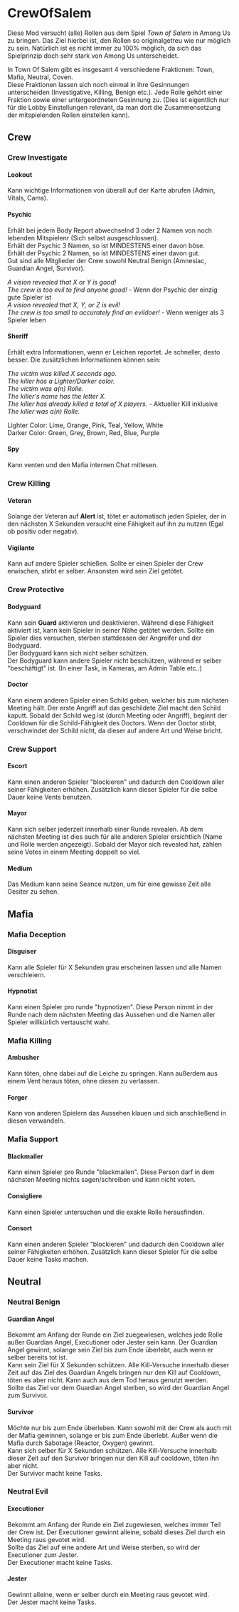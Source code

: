 # CrewOfSalem

Diese Mod versucht (alle) Rollen aus dem Spiel *Town of Salem* in Among Us zu bringen. Das Ziel hierbei ist, den Rollen so originalgetreu wie nur möglich zu sein. Natürlich ist es nicht immer zu 100% möglich, da sich das Spielprinzip doch sehr stark von Among Us unterscheidet.  
  
In Town Of Salem gibt es insgesamt 4 verschiedene Fraktionen: Town, Mafia, Neutral, Coven.  
Diese Fraktionen lassen sich noch einmal in ihre Gesinnungen unterscheiden (Investigative, Killing, Benign etc.).
Jede Rolle gehört einer Fraktion sowie einer untergeordneten Gesinnung zu. (Dies ist eigentlich nur für die Lobby Einstellungen relevant, da man dort die Zusammensetzung der mitspielenden Rollen einstellen kann).

## Crew

### Crew Investigate

#### Lookout
Kann wichtige Informationen von überall auf der Karte abrufen (Admin, Vitals, Cams).

#### Psychic
Erhält bei jedem Body Report abwechselnd 3 oder 2 Namen von noch lebenden Mitspielenr (Sich selbst ausgeschlossen).  
Erhält der Psychic 3 Namen, so ist MINDESTENS einer davon böse.  
Erhält der Psychic 2 Namen, so ist MINDESTENS einer davon gut.  
Gut sind alle Mitglieder der Crew sowohl Neutral Benign (Amnesiac, Guardian Angel, Survivor).  

*A vision revealed that X or Y is good!*  
*The crew is too evil to find anyone good!*	- Wenn der Psychic der einzig gute Spieler ist  
*A vision revealed that X, Y, or Z is evil!*  
*The crew is too small to accurately find an evildoer!*	- Wenn weniger als 3 Spieler leben  

#### Sheriff
Erhält extra Informationen, wenn er Leichen reportet. Je schneller, desto besser.
Die zusätzlichen Informationen können sein:

*The victim was killed X seconds ago.*  
*The killer has a Lighter/Darker color.*  
*The victim was a(n) Rolle.*  
*The killer's name has the letter X.*  
*The killer has already killed a total of X players.*	 - Aktueller Kill inklusive  
*The killer was a(n) Rolle.*  

Lighter Color:	Lime, Orange, Pink, Teal, Yellow, White  
Darker Color:	Green, Grey, Brown, Red, Blue, Purple  

#### Spy
Kann venten und den Mafia internen Chat mitlesen.

### Crew Killing

#### Veteran
Solange der Veteran auf **Alert** ist, tötet er automatisch jeden Spieler, der in den nächsten X Sekunden versucht eine Fähigkeit auf ihn zu nutzen (Egal ob positiv oder negativ).

#### Vigilante
Kann auf andere Spieler schießen. Sollte er einen Spieler der Crew erwischen, stirbt er selber. Ansonsten wird sein Ziel getötet.

### Crew Protective

#### Bodyguard
Kann sein **Guard** aktivieren und deaktivieren. Während diese Fähigkeit aktiviert ist, kann kein Spieler in seiner Nähe getötet werden. Sollte ein Spieler dies versuchen, sterben stattdessen der Angreifer und der Bodyguard.  
Der Bodyguard kann sich nicht selber schützen.  
Der Bodyguard kann andere Spieler nicht beschützen, während er selber "beschäftigt" ist. (In einer Task, in Kameras, am Admin Table etc..)

#### Doctor
Kann einem anderen Spieler einen Schild geben, welcher bis zum nächsten Meeting hält. Der erste Angriff auf das geschildete Ziel macht den Schild kaputt.
Sobald der Schild weg ist (durch Meeting oder Angriff), beginnt der Cooldown für die Schild-Fähigkeit des Doctors. 
Wenn der Doctor stirbt, verschwindet der Schild nicht, da dieser auf andere Art und Weise bricht.

### Crew Support

#### Escort
Kann einen anderen Spieler "blockieren" und dadurch den Cooldown aller seiner Fähigkeiten erhöhen. Zusätzlich kann dieser Spieler für die selbe Dauer keine Vents benutzen.

#### Mayor
Kann sich selber jederzeit innerhalb einer Runde revealen. Ab dem nächsten Meeting ist dies auch für alle anderen Spieler ersichtlich (Name und Rolle werden angezeigt).
Sobald der Mayor sich revealed hat, zählen seine Votes in einem Meeting doppelt so viel.

#### Medium
Das Medium kann seine Seance nutzen, um für eine gewisse Zeit alle Gesiter zu sehen.

## Mafia

### Mafia Deception

#### Disguiser
Kann alle Spieler für X Sekunden grau erscheinen lassen und alle Namen verschleiern.

#### Hypnotist
Kann einen Spieler pro runde "hypnotizen". Diese Person nimmt in der Runde nach dem nächsten Meeting das Aussehen und die Namen aller Spieler willkürlich vertauscht wahr.

### Mafia Killing

#### Ambusher
Kann töten, ohne dabei auf die Leiche zu springen. Kann außerdem aus einem Vent heraus töten, ohne diesen zu verlassen.

#### Forger
Kann von anderen Spielern das Aussehen klauen und sich anschließend in diesen verwandeln.

### Mafia Support

#### Blackmailer
Kann einen Spieler pro Runde "blackmailen". Diese Person darf in dem nächsten Meeting nichts sagen/schreiben und kann nicht voten.

#### Consigliere
Kann einen Spieler untersuchen und die exakte Rolle herausfinden.

#### Consort
Kann einen anderen Spieler "blockieren" und dadurch den Cooldown aller seiner Fähigkeiten erhöhen. Zusätzlich kann dieser Spieler für die selbe Dauer keine Tasks machen.

## Neutral

### Neutral Benign

#### Guardian Angel
Bekommt am Anfang der Runde ein Ziel zuegewiesen, welches jede Rolle außer Guardian Angel, Executioner oder Jester sein kann. Der Guardian Angel gewinnt, solange sein Ziel bis zum Ende überlebt, auch wenn er selber bereits tot ist.  
Kann sein Ziel für X Sekunden schützen. Alle Kill-Versuche innerhalb dieser Zeit auf das Ziel des Guardian Angels bringen nur den Kill auf Cooldown, töten es aber nicht. Kann auch aus dem Tod heraus genutzt werden.  
Sollte das Ziel vor dem Guardian Angel sterben, so wird der Guardian Angel zum Survivor.

#### Survivor
Möchte nur bis zum Ende überleben. Kann sowohl mit der Crew als auch mit der Mafia gewinnen, solange er bis zum Ende überlebt. Außer wenn die Mafia durch Sabotage (Reactor, Oxygen) gewinnt.  
Kann sich selber für X Sekunden schützen. Alle Kill-Versuche innerhalb dieser Zeit auf den Survivor bringen nur den Kill auf cooldown, töten ihn aber nicht.  
Der Survivor macht keine Tasks.

### Neutral Evil

#### Executioner
Bekommt am Anfang der Runde ein Ziel zugewiesen, welches immer Teil der Crew ist. Der Executioner gewinnt alleine, sobald dieses Ziel durch ein Meeting raus gevotet wird.  
Sollte das Ziel auf eine andere Art und Weise sterben, so wird der Executioner zum Jester.  
Der Executioner macht keine Tasks.

#### Jester
Gewinnt alleine, wenn er selber durch ein Meeting raus gevotet wird.  
Der Jester macht keine Tasks.
